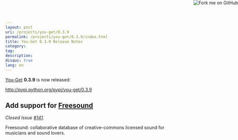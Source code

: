 ```yaml
---
layout: post
uri: /projects/you-get/0.3.9
permalink: /projects/you-get/0.3.9/index.html
title: You-Get 0.3.9 Release Notes
category:
tag:
description:
disqus: true
lang: en
---
```


[You-Get](https://github.com/soimort/you-get) __0.3.9__ is now released:

<http://pypi.python.org/pypi/you-get/0.3.9>

## Add support for [Freesound](http://www.freesound.org)

_Closed Issue [#141](https://github.com/soimort/you-get/issues/141)._

Freesound: collaborative database of creative-commons licensed sound for musicians and sound lovers.



<a href="https://github.com/soimort/you-get"><img style="position: absolute; top: 0; right: 0; border: 0;" src="https://s3.amazonaws.com/github/ribbons/forkme_right_orange_ff7600.png" alt="Fork me on GitHub"></a>
